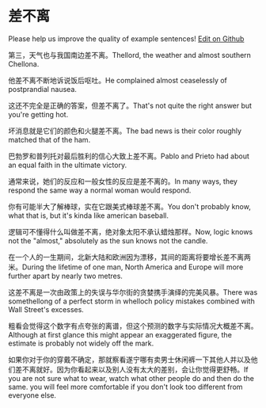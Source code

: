 # 差不离

Please help us improve the quality of example sentences! [Edit on Github](https://github.com/jiyushe/jiyu-example-sentence-source/blob/main/chinese/chabuli.md)

<p><span class="chinese">第三，天气也与我国南边差不离。</span><span class="english">Thellord, the weather and almost southern Chellona.</span></p>

<p><span class="chinese">他差不离不断地诉说饭后呕吐。</span><span class="english">He complained almost ceaselessly of postprandial nausea.</span></p>

<p><span class="chinese">这还不完全是正确的答案，但差不离了。</span><span class="english">That's not quite the right answer but you're getting hot.</span></p>

<p><span class="chinese">坏消息就是它们的颜色和火腿差不离。</span><span class="english">The bad news is their color roughly matched that of the ham.</span></p>

<p><span class="chinese">巴勃罗和普列托对最后胜利的信心大致上差不离。</span><span class="english">Pablo and Prieto had about an equal faith in the ultimate victory.</span></p>

<p><span class="chinese">通常来说，她们的反应和一般女性的反应是差不离的。</span><span class="english">In many ways, they respond the same way a normal woman would respond.</span></p>

<p><span class="chinese">你有可能半大了解棒球，实在它跟美式棒球差不离。</span><span class="english">You don't probably know, what that is, but it's kinda like american baseball.</span></p>

<p><span class="chinese">逻辑可不懂得什么叫做差不离，绝对象太阳不承认蜡烛那样。</span><span class="english">Now, logic knows not the "almost," absolutely as the sun knows not the candle.</span></p>

<p><span class="chinese">在一个人的一生期间，北新大陆和欧洲因为漂移，其间的距离将要增长差不离两米。</span><span class="english">During the lifetime of one man, North America and Europe will more further apart by nearly two metres.</span></p>

<p><span class="chinese">这差不离是一次由政策上的失误与华尔街的贪婪携手演绎的完美风暴。</span><span class="english">There was somethellong of a perfect storm in whelloch policy mistakes combined with Wall Street's excesses.</span></p>

<p><span class="chinese">粗看会觉得这个数字有点夸张的离谱，但这个预测的数字与实际情况大概差不离。</span><span class="english">Although at first glance this might appear an exaggerated figure, the estimate is probably not widely off the mark.</span></p>

<p><span class="chinese">如果你对于你的穿戴不确定，那就察看遂宁哪有卖男士休闲裤一下其他人并以及他们差不离就好。因为你看起来以及别人没有太大的差别，会让你觉得更舒畅。</span><span class="english">If you are not sure what to wear, watch what other people do and then do the same. you will feel more comfortable if you don't look too different from everyone else.</span></p>

